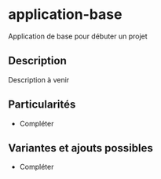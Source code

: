 # application-base
Application de base pour débuter un projet

## Description
Description à venir

## Particularités

- Compléter

## Variantes et ajouts possibles

- Compléter
